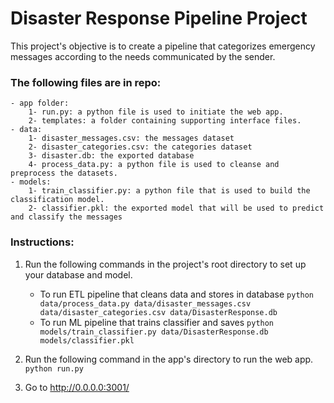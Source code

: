 # Disaster Response Pipeline Project

This project's objective is to create a pipeline that categorizes emergency messages according to the needs communicated by the sender.

### The following files are in repo:

    - app folder:
        1- run.py: a python file is used to initiate the web app.
        2- templates: a folder containing supporting interface files.
    - data:
        1- disaster_messages.csv: the messages dataset
        2- disaster_categories.csv: the categories dataset
        3- disaster.db: the exported database
        4- process_data.py: a python file is used to cleanse and preprocess the datasets.
    - models:
        1- train_classifier.py: a python file that is used to build the classification model.
        2- classifier.pkl: the exported model that will be used to predict and classify the messages

### Instructions:
1. Run the following commands in the project's root directory to set up your database and model.

    - To run ETL pipeline that cleans data and stores in database
        `python data/process_data.py data/disaster_messages.csv data/disaster_categories.csv data/DisasterResponse.db`
    - To run ML pipeline that trains classifier and saves
        `python models/train_classifier.py data/DisasterResponse.db models/classifier.pkl`

2. Run the following command in the app's directory to run the web app.
    `python run.py`

3. Go to http://0.0.0.0:3001/
